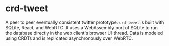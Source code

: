 # crd-tweet
A peer to peer eventually consistent twitter prototype. `crd-tweet` is built with SQLite, React, and WebRTC. It uses a WebAssembly port of SQLite to run the database directly in the web client's browser UI thread. Data is modeled using CRDTs and is replicated asynchronously over WebRTC.
